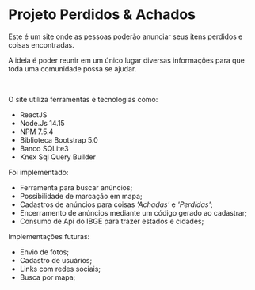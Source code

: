
<h1>Projeto Perdidos & Achados</h1>

<p>Este é um site onde as pessoas poderão anunciar seus itens perdidos e coisas encontradas.</p>
<p>A ideia é poder reunir em um único lugar diversas informações para que toda uma comunidade possa se ajudar.</p>

<br/>
<p>O site utiliza ferramentas e tecnologias como: </p>

<ul>
  <li>ReactJS </li>
  <li>Node.Js 14.15</li>
  <li>NPM 7.5.4</li>
  <li>Biblioteca Bootstrap 5.0</li>
  <li>Banco SQLite3</li>
  <li>Knex Sql Query Builder</li>
</ul>

<p>Foi implementado:</p>

<ul>
  <li>Ferramenta para buscar anúncios; </li>
  <li>Possibilidade de marcação em mapa;</li>
  <li>Cadastros de anúncios para coisas <i>'Achadas'</i> e <i>'Perdidas'</i>; </li>
  <li>Encerramento de anúncios mediante um código gerado ao cadastrar; </li>
  <li>Consumo de Api do IBGE para trazer estados e cidades;</li>  
</ul>

<p>Implementações futuras:</p>

<ul>
  <li>Envio de fotos; </li>
  <li>Cadastro de usuários;</li>
  <li>Links com redes sociais;
  <li>Busca por mapa;</li>
</ul>